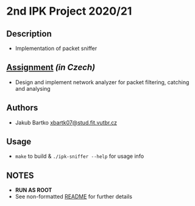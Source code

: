 # 2nd IPK Project 2020/21

## Description
- Implementation of packet sniffer

## [Assignment](https://github.com/bix-1/IPK/blob/master/proj2/doc/assignment.pdf) *(in Czech)*
- Design and implement network analyzer for packet filtering, catching and analysing

## Authors
- Jakub Bartko xbartk07@stud.fit.vutbr.cz

## Usage
- `make` to build & `./ipk-sniffer --help` for usage info

## NOTES
- **RUN AS ROOT**
- See non-formatted [README](https://github.com/bix-1/IPK/blob/master/proj2/README) for further details
